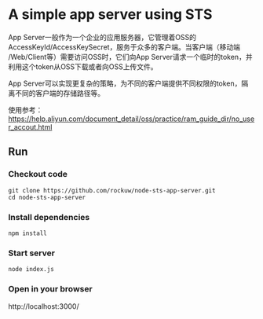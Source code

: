 # A simple app server using STS

App Server一般作为一个企业的应用服务器，它管理着OSS的
AccessKeyId/AccessKeySecret，服务于众多的客户端。当客户端（移动端
/Web/Client等）需要访问OSS时，它们向App Server请求一个临时的token，并
利用这个token从OSS下载或者向OSS上传文件。

App Server可以实现更复杂的策略，为不同的客户端提供不同权限的token，隔
离不同的客户端的存储路径等。

使用参考：https://help.aliyun.com/document_detail/oss/practice/ram_guide_dir/no_user_accout.html

## Run

### Checkout code

    git clone https://github.com/rockuw/node-sts-app-server.git
    cd node-sts-app-server

### Install dependencies

    npm install

### Start server

    node index.js

### Open in your browser

http://localhost:3000/
